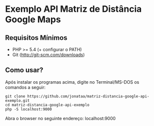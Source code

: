 Exemplo API Matriz de Distância Google Maps
============================================

Requisitos Mínimos
------------------
* PHP >= 5.4 (+ configurar o PATH)
* Git (http://git-scm.com/downloads)


Como usar?
----------
Após instalar os programas acima, digite no Terminal/MS-DOS os comandos a seguir:

```shell
git clone https://github.com/jonataa/matriz-distancia-google-api-exemplo.git
cd matriz-distancia-google-api-exemplo
php -S localhost:9000
```

Abra o browser no seguinte endereço: localhost:9000